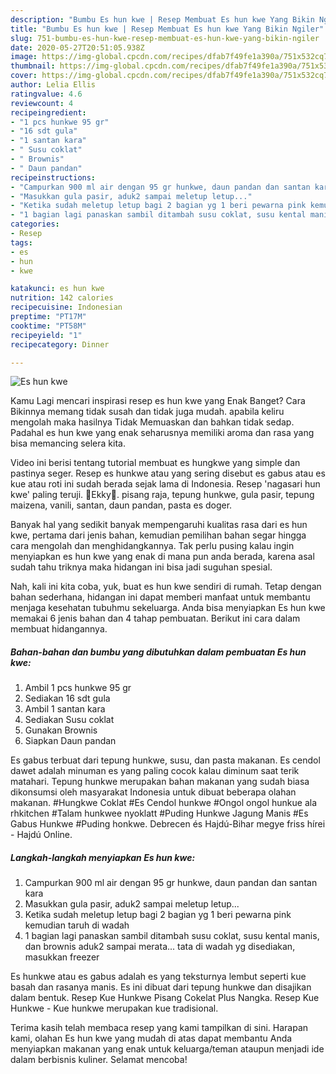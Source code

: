 ```yaml
---
description: "Bumbu Es hun kwe | Resep Membuat Es hun kwe Yang Bikin Ngiler"
title: "Bumbu Es hun kwe | Resep Membuat Es hun kwe Yang Bikin Ngiler"
slug: 751-bumbu-es-hun-kwe-resep-membuat-es-hun-kwe-yang-bikin-ngiler
date: 2020-05-27T20:51:05.938Z
image: https://img-global.cpcdn.com/recipes/dfab7f49fe1a390a/751x532cq70/es-hun-kwe-foto-resep-utama.jpg
thumbnail: https://img-global.cpcdn.com/recipes/dfab7f49fe1a390a/751x532cq70/es-hun-kwe-foto-resep-utama.jpg
cover: https://img-global.cpcdn.com/recipes/dfab7f49fe1a390a/751x532cq70/es-hun-kwe-foto-resep-utama.jpg
author: Lelia Ellis
ratingvalue: 4.6
reviewcount: 4
recipeingredient:
- "1 pcs hunkwe 95 gr"
- "16 sdt gula"
- "1 santan kara"
- " Susu coklat"
- " Brownis"
- " Daun pandan"
recipeinstructions:
- "Campurkan 900 ml air dengan 95 gr hunkwe, daun pandan dan santan kara"
- "Masukkan gula pasir, aduk2 sampai meletup letup..."
- "Ketika sudah meletup letup bagi 2 bagian yg 1 beri pewarna pink kemudian taruh di wadah"
- "1 bagian lagi panaskan sambil ditambah susu coklat, susu kental manis, dan brownis aduk2 sampai merata... tata di wadah yg disediakan, masukkan freezer"
categories:
- Resep
tags:
- es
- hun
- kwe

katakunci: es hun kwe 
nutrition: 142 calories
recipecuisine: Indonesian
preptime: "PT17M"
cooktime: "PT58M"
recipeyield: "1"
recipecategory: Dinner

---
```



![Es hun kwe](https://img-global.cpcdn.com/recipes/dfab7f49fe1a390a/751x532cq70/es-hun-kwe-foto-resep-utama.jpg)

Kamu Lagi mencari inspirasi resep es hun kwe yang Enak Banget? Cara Bikinnya memang tidak susah dan tidak juga mudah. apabila keliru mengolah maka hasilnya Tidak Memuaskan dan bahkan tidak sedap. Padahal es hun kwe yang enak seharusnya memiliki aroma dan rasa yang bisa memancing selera kita.

Video ini berisi tentang tutorial membuat es hungkwe yang simple dan pastinya seger. Resep es hunkwe atau yang sering disebut es gabus atau es kue atau roti ini sudah berada sejak lama di Indonesia. Resep &#39;nagasari hun kwe&#39; paling teruji. 🌸Ekky🌸. pisang raja, tepung hunkwe, gula pasir, tepung maizena, vanili, santan, daun pandan, pasta es doger.

Banyak hal yang sedikit banyak mempengaruhi kualitas rasa dari es hun kwe, pertama dari jenis bahan, kemudian pemilihan bahan segar hingga cara mengolah dan menghidangkannya. Tak perlu pusing kalau ingin menyiapkan es hun kwe yang enak di mana pun anda berada, karena asal sudah tahu triknya maka hidangan ini bisa jadi suguhan spesial.


Nah, kali ini kita coba, yuk, buat es hun kwe sendiri di rumah. Tetap dengan bahan sederhana, hidangan ini dapat memberi manfaat untuk membantu menjaga kesehatan tubuhmu sekeluarga. Anda bisa menyiapkan Es hun kwe memakai 6 jenis bahan dan 4 tahap pembuatan. Berikut ini cara dalam membuat hidangannya.

<!--inarticleads1-->

##### Bahan-bahan dan bumbu yang dibutuhkan dalam pembuatan Es hun kwe:

1. Ambil 1 pcs hunkwe 95 gr
1. Sediakan 16 sdt gula
1. Ambil 1 santan kara
1. Sediakan  Susu coklat
1. Gunakan  Brownis
1. Siapkan  Daun pandan


Es gabus terbuat dari tepung hunkwe, susu, dan pasta makanan. Es cendol dawet adalah minuman es yang paling cocok kalau diminum saat terik matahari. Tepung hunkwe merupakan bahan makanan yang sudah biasa dikonsumsi oleh masyarakat Indonesia untuk dibuat beberapa olahan makanan. #Hungkwe Coklat #Es Cendol hunkwe #Ongol ongol hunkue ala rhkitchen #Talam hunkwee nyoklatt #Puding Hunkwe Jagung Manis #Es Gabus Hunkwe #Puding honkwe. Debrecen és Hajdú-Bihar megye friss hírei - Hajdú Online. 

<!--inarticleads2-->

##### Langkah-langkah menyiapkan Es hun kwe:

1. Campurkan 900 ml air dengan 95 gr hunkwe, daun pandan dan santan kara
1. Masukkan gula pasir, aduk2 sampai meletup letup...
1. Ketika sudah meletup letup bagi 2 bagian yg 1 beri pewarna pink kemudian taruh di wadah
1. 1 bagian lagi panaskan sambil ditambah susu coklat, susu kental manis, dan brownis aduk2 sampai merata... tata di wadah yg disediakan, masukkan freezer


Es hunkwe atau es gabus adalah es yang teksturnya lembut seperti kue basah dan rasanya manis. Es ini dibuat dari tepung hunkwe dan disajikan dalam bentuk. Resep Kue Hunkwe Pisang Cokelat Plus Nangka. Resep Kue Hunkwe - Kue hunkwe merupakan kue tradisional. 

Terima kasih telah membaca resep yang kami tampilkan di sini. Harapan kami, olahan Es hun kwe yang mudah di atas dapat membantu Anda menyiapkan makanan yang enak untuk keluarga/teman ataupun menjadi ide dalam berbisnis kuliner. Selamat mencoba!
